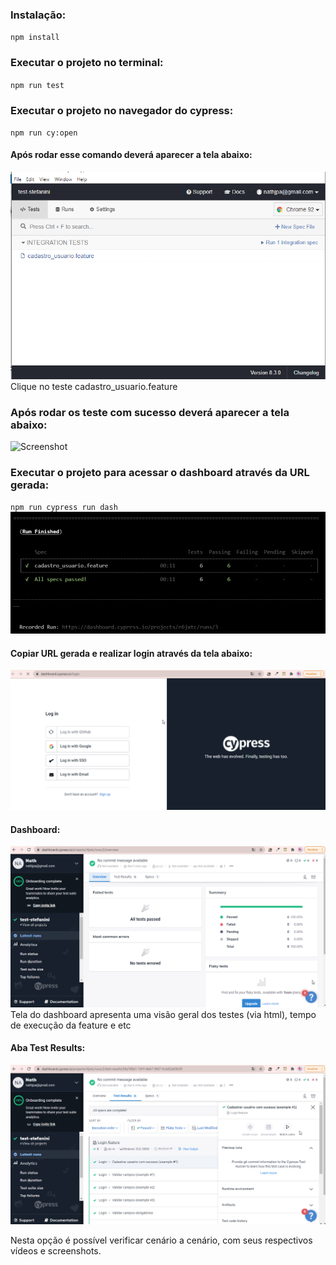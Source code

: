 ### Instalação:

`npm install`

### Executar o projeto no terminal:

`npm run test`

### Executar o projeto no navegador do cypress:

`npm run cy:open`
#### Após rodar esse comando deverá aparecer a tela abaixo:
![Screenshot](tela-inicial-cypress.png)
Clique no teste cadastro_usuario.feature

### Após rodar os teste com sucesso deverá aparecer a tela abaixo:
![Screenshot](tela-após-testes.png)

### Executar o projeto para acessar o dashboard através da URL gerada:
`npm run cypress run dash`
![Screenshot](url-gerada.png)

#### Copiar URL gerada e realizar login através da tela abaixo:
![Screenshot](tela-login-para-acessar-dash.png)

#### Dashboard:
![Screenshot](tela-dashboard-logada.png)
Tela do dashboard apresenta uma visão geral dos testes (via html), tempo de execução da feature e etc

#### Aba Test Results:
![Screenshot](resultado-teste.png)

Nesta opção é possível verificar cenário a cenário, com seus respectivos vídeos e screenshots.

